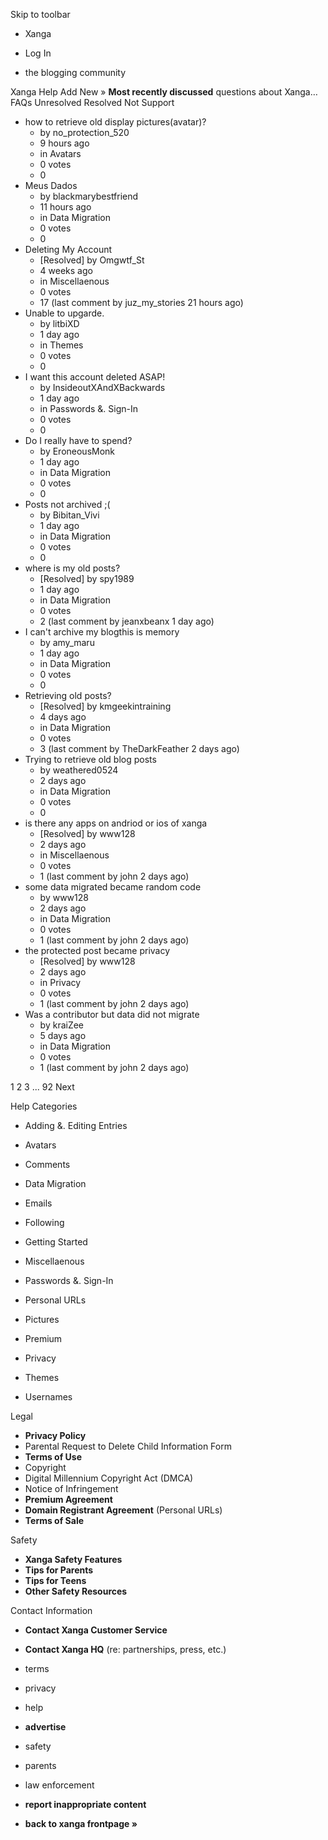 Skip to toolbar

*   Xanga

*   Log In

*   the blogging community

Xanga Help Add New » **Most recently discussed** questions about Xanga… FAQs Unresolved Resolved Not Support

*   how to retrieve old display pictures(avatar)?
    *   by no\_protection\_520
    *   9 hours ago
    *   in Avatars
    *   0 votes
    *   0
*   Meus Dados
    *   by blackmarybestfriend
    *   11 hours ago
    *   in Data Migration
    *   0 votes
    *   0
*   Deleting My Account
    *   \[Resolved\] by Omgwtf\_St
    *   4 weeks ago
    *   in Miscellaenous
    *   0 votes
    *   17 (last comment by juz\_my\_stories 21 hours ago)
*   Unable to upgarde.
    *   by litbiXD
    *   1 day ago
    *   in Themes
    *   0 votes
    *   0
*   I want this account deleted ASAP!
    *   by InsideoutXAndXBackwards
    *   1 day ago
    *   in Passwords &. Sign-In
    *   0 votes
    *   0
*   Do I really have to spend?
    *   by EroneousMonk
    *   1 day ago
    *   in Data Migration
    *   0 votes
    *   0
*   Posts not archived ;(
    *   by Bibitan\_Vivi
    *   1 day ago
    *   in Data Migration
    *   0 votes
    *   0
*   where is my old posts?
    *   \[Resolved\] by spy1989
    *   1 day ago
    *   in Data Migration
    *   0 votes
    *   2 (last comment by jeanxbeanx 1 day ago)
*   I can't archive my blogthis is memory
    *   by amy\_maru
    *   1 day ago
    *   in Data Migration
    *   0 votes
    *   0
*   Retrieving old posts?
    *   \[Resolved\] by kmgeekintraining
    *   4 days ago
    *   in Data Migration
    *   0 votes
    *   3 (last comment by TheDarkFeather 2 days ago)
*   Trying to retrieve old blog posts
    *   by weathered0524
    *   2 days ago
    *   in Data Migration
    *   0 votes
    *   0
*   is there any apps on andriod or ios of xanga
    *   \[Resolved\] by www128
    *   2 days ago
    *   in Miscellaenous
    *   0 votes
    *   1 (last comment by john 2 days ago)
*   some data migrated became random code
    *   by www128
    *   2 days ago
    *   in Data Migration
    *   0 votes
    *   1 (last comment by john 2 days ago)
*   the protected post became privacy
    *   \[Resolved\] by www128
    *   2 days ago
    *   in Privacy
    *   0 votes
    *   1 (last comment by john 2 days ago)
*   Was a contributor but data did not migrate
    *   by kraiZee
    *   5 days ago
    *   in Data Migration
    *   0 votes
    *   1 (last comment by john 2 days ago)

1 2 3 ... 92 Next

Help Categories

*   Adding &. Editing Entries
*   Avatars
*   Comments
*   Data Migration
*   Emails
*   Following
*   Getting Started
*   Miscellaenous

*   Passwords &. Sign-In
*   Personal URLs
*   Pictures
*   Premium
*   Privacy
*   Themes
*   Usernames

Legal

*   **Privacy Policy**
*   Parental Request to Delete Child Information Form
*   **Terms of Use**
*   Copyright
*   Digital Millennium Copyright Act (DMCA)
*   Notice of Infringement
*   **Premium Agreement**
*   **Domain Registrant Agreement** (Personal URLs)
*   **Terms of Sale**

Safety

*   **Xanga Safety Features**
*   **Tips for Parents**
*   **Tips for Teens**
*   **Other Safety Resources**

Contact Information

*   **Contact Xanga Customer Service**
*   **Contact Xanga HQ** (re: partnerships, press, etc.)

*   terms
*   privacy
*   help
*   **advertise**

*   safety
*   parents
*   law enforcement
*   **report inappropriate content**

*   **back to xanga frontpage »**